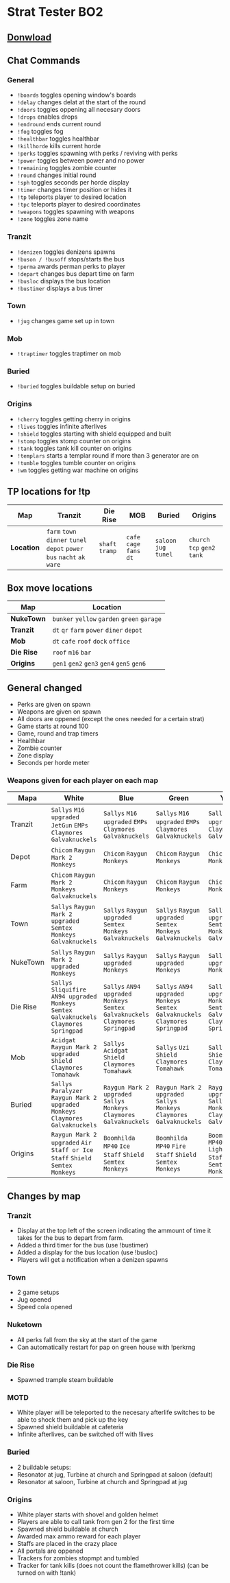 # Strat Tester BO2

## [**Donwload**](https://github.com/Fraagaa/Strat-Tester-BO2/releases/latest/download/Strat.Tester.rar)

## Chat Commands

### General
- `!boards`        toggles opening window's boards  
- `!delay`         changes delat at the start of the round
- `!doors`         toggles oppening all necesary doors  
- `!drops`         enables drops  
- `!endround`      ends current round  
- `!fog`           toggles fog  
- `!healthbar`     toggles healthbar  
- `!killhorde`     kills current horde  
- `!perks`         toggles spawning with perks / reviving with perks  
- `!power`         toggles between power and no power  
- `!remaining`     toggles zombie counter  
- `!round`         changes initial round  
- `!sph`           toggles seconds per horde display  
- `!timer`         changes timer position or hides it  
- `!tp`            teleports player to desired location  
- `!tpc`           teleports player to desired coordinates  
- `!weapons`       toggles spawning with weapons  
- `!zone`          toggles zone name  

### Tranzit
- `!denizen`     toggles denizens spawns
- `!buson / !busoff` stops/starts the bus
- `!perma`       awards perman perks to player
- `!depart`      changes bus depart time on farm
- `!busloc`      displays the bus location
- `!bustimer`    displays a bus timer

### Town
- `!jug`         changes game set up in town

### Mob
- `!traptimer`   toggles traptimer on mob

### Buried
- `!buried`      toggles buildable setup on buried

### Origins
- `!cherry`      toggles getting cherry in origins  
- `!lives`       toggles infinite afterlives  
- `!shield`      toggles starting with shield equipped and built  
- `!stomp`       toggles stomp counter on origins  
- `!tank`        toggles tank kill counter on origins  
- `!templars`    starts a templar round if more than 3 generator are on  
- `!tumble`      toggles tumble counter on origins  
- `!wm`          toggles getting war machine on origins  


## TP locations for !tp
| **Map**     | **Tranzit**            | **Die Rise**   | **MOB**     | **Buried**   | **Origins**      |
|--------------|------------------------|----------------|-------------|--------------|------------------|
| **Location**| `farm` `town` `dinner` `tunel` `depot` `power` `bus` `nacht` `ak` `ware` | `shaft` `tramp` | `cafe` `cage` `fans` `dt` | `saloon` `jug` `tunel` | `church` `tcp` `gen2` `tank` |

## Box move locations
| **Map**       | **Location**                       |
|-----------|--------------------------------|
| **NukeTown**  | `bunker` `yellow` `garden` `green` `garage` |
| **Tranzit**   | `dt` `qr` `farm` `power` `diner` `depot` |
| **Mob**       | `dt` `cafe` `roof` `dock` `office`   |
| **Die Rise** | `roof` `m16` `bar`                 |
| **Origins**   | `gen1` `gen2` `gen3` `gen4` `gen5` `gen6` |


## General changed
- Perks are given on spawn
- Weapons are given on spawn
- All doors are oppened (except the ones needed for a certain strat)
- Game starts at round 100
- Game, round and trap timers
- Healthbar
- Zombie counter
- Zone display
- Seconds per horde meter

### Weapons given for each player on each map

| Mapa       | White                                                                             | Blue                                                                    | Green                                                 | Yellow                                                 |
|------------|--------------------------------------------------------------------------------|-----------------------------------------------------------------|-----------------------------------------------|-----------------------------------------------|
| Tranzit    | `Sallys` `M16 upgraded` `JetGun` `EMPs` `Claymores` `Galvaknuckels` | `Sallys` `M16 upgraded` `EMPs` `Claymores` `Galvaknuckels` | `Sallys` `M16 upgraded` `EMPs` `Claymores` `Galvaknuckels` | `Sallys` `M16 upgraded` `EMPs` `Claymores` `Galvaknuckels` |
| Depot      | `Chicom` `Raygun Mark 2` `Monkeys`                            | `Chicom` `Raygun` `Monkeys`                 | `Chicom` `Raygun` `Monkeys`                 | `Chicom` `Raygun` `Monkeys`                 |
| Farm       | `Chicom` `Raygun Mark 2` `Monkeys` `Galvaknuckels`         | `Chicom` `Raygun` `Monkeys`                 | `Chicom` `Raygun` `Monkeys`                 | `Chicom` `Raygun` `Monkeys`                 |
| Town       | `Sallys` `Raygun Mark 2 upgraded` `Semtex` `Monkeys` `Galvaknuckels` | `Sallys` `Raygun upgraded` `Semtex` `Monkeys` `Galvaknuckels` | `Sallys` `Raygun upgraded` `Semtex` `Monkeys` `Galvaknuckels` | `Sallys` `Raygun upgraded` `Semtex` `Monkeys` `Galvaknuckels` |
| NukeTown   | `Sallys` `Raygun Mark 2 upgraded` `Monkeys`                   | `Sallys` `Raygun upgraded` `Monkeys`                 | `Sallys` `Raygun upgraded` `Monkeys`                 | `Sallys` `Raygun upgraded` `Monkeys`                 |
| Die Rise   | `Sallys` `Sliquifire` `AN94 upgraded` `Monkeys` `Semtex` `Galvaknuckels` `Claymores` `Springpad` | `Sallys` `AN94 upgraded` `Monkeys` `Semtex` `Galvaknuckels` `Claymores` `Springpad` | `Sallys` `AN94 upgraded` `Monkeys` `Semtex` `Galvaknuckels` `Claymores` `Springpad` | `Sallys` `AN94 upgraded` `Monkeys` `Semtex` `Galvaknuckels` `Claymores` `Springpad` |
| Mob        | `Acidgat` `Raygun Mark 2 upgraded` `Shield` `Claymores` `Tomahawk` | `Sallys` `Acidgat` `Shield` `Claymores` `Tomahawk` | `Sallys` `Uzi` `Shield` `Claymores` `Tomahawk` | `Sallys` `Uzi` `Shield` `Claymores` `Tomahawk` |
| Buried     | `Sallys` `Paralyzer` `Raygun Mark 2 upgraded` `Monkeys` `Claymores` `Galvaknuckels` | `Raygun Mark 2 upgraded` `Sallys` `Monkeys` `Claymores` `Galvaknuckels` | `Raygun Mark 2 upgraded` `Sallys` `Monkeys` `Claymores` `Galvaknuckels` | `Raygun Mark 2 upgraded` `Sallys` `Monkeys` `Claymores` `Galvaknuckels` |
| Origins    | `Raygun Mark 2 upgraded` `Air Staff or Ice Staff` `Shield` `Semtex` `Monkeys` | `Boomhilda` `MP40` `Ice Staff` `Shield` `Semtex` `Monkeys` | `Boomhilda` `MP40` `Fire Staff` `Shield` `Semtex` `Monkeys` | `Boomhilda` `MP40` `Lightning Staff` `Shield` `Semtex` `Monkeys` |

## Changes by map
### Tranzit
- Display at the top left of the screen indicating the ammount of time it takes for the bus to depart from farm.
- Added a third timer for the bus (use !bustimer)
- Added a display for the bus location (use !busloc)
- Players will get a notification when a denizen spawns

### Town
- 2 game setups
- Jug opened
- Speed cola opened

### Nuketown
- All perks fall from the sky at the start of the game
- Can automatically restart for pap on green house with !perkrng

### Die Rise
- Spawned trample steam buildable

### MOTD
- White player will be teleported to the necesary afterlife switches to be able to shock them and pick up the key
- Spawned shield buildable at cafeteria
- Infinite afterlives, can be switched off with !lives

### Buried
- 2 buildable setups:
- Resonator at jug, Turbine at church and Springpad at saloon (default)
- Resonator at saloon, Turbine at church and Springpad at jug

### Origins
- White player starts with shovel and golden helmet
- Players are able to call tank from gen 2 for the first time
- Spawned shield buildable at church
- Awarded max ammo reward for each player
- Staffs are placed in the crazy place
- All portals are oppened
- Trackers for zombies stopmpt and tumbled
- Tracker for tank kills (does not count the flamethrower kills) (can be turned on with !tank)
